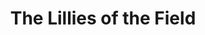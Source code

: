 ---
title: The Lillies of the Field
year: 1931
opening_date: 1931-02-10
closing_date: 
layout: productions
featured_image: 
image_caption:
image_credit:
playbill:
category:
Theatre: Theatre Jacksonville
cast:
  Bryan Ropes: Charlie Tutewiler
  Catherine: Dolly Hardee
  Violet: Dorothy Black
  Lady Susan Rocker: Justine Rehnborg
  Ann: Marie Coons
  Mrs. Rooke-Walter: Maude Mickler
  The Hon. Monica Flane: Maye Elizabeth Mackinnon
  Elizabeth: Nancy Camp
  Withers: Paul T. Scollard
  The Reverend John Head: Philip S. May
  Barnaby Haddon: Stuart Cavanagh

crew:
  Director: Frank F. Kells
  Props:
    - Marguerite Chiasson
    - Mary Wilcox Rowland

understudies:

orchestra:
external_links:
---